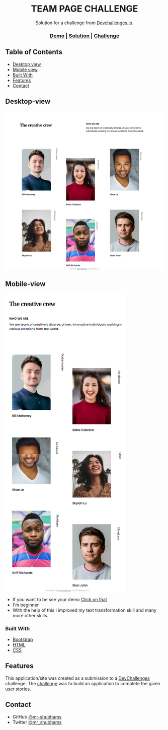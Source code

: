 <!-- Please update value in the {}  -->

<h1 align="center">TEAM PAGE CHALLENGE</h1>

<div align="center">
   Solution for a challenge from  <a href="http://devchallenges.io" target="_blank">Devchallenges.io</a>.
</div>

<div align="center">
  <h3>
    <a href="https://https://mr-shubhams.github.io/team_page_challenge/team_page_challenge.html">
      Demo
    </a>
    <span> | </span>
    <a href="https://https://github.com/mr-shubhams/team_page_challenge">
      Solution
    </a>
    <span> | </span>
    <a href="https://devchallenges.io/challenges/hhmesazsqgKXrTkYkt0U">
      Challenge
    </a>
  </h3>
</div>

<!-- TABLE OF CONTENTS -->

## Table of Contents

- [Desktop view](#desktop-view)
- [Mobile view](#mobile-view)
- [Built With](#built-with)
- [Features](#features)
- [Contact](#contact)

<!-- OVERVIEW -->

## Desktop-view

![screenshot](./assets/img/d.png)

## Mobile-view

![screenshot](./assets/img/m.png)

- If you want to be see your demo <a href="https://{your-demo-link.your-domain}">Click on that</a>
- I'm beginner
- With the help of this i improved my text transformation skill and many more other skills.


### Built With

<!-- This section should list any major frameworks that you built your project using. Here are a few examples.-->

- [Bootstrap](https://bootstrap.com/)
- [HTML](https://html.com/)
- [CSS](https://css.com/)

## Features

<!-- List the features of your application or follow the template. Don't share the figma file here :) -->

This application/site was created as a submission to a [DevChallenges](https://devchallenges.io/challenges) challenge. The [challenge](https://devchallenges.io/challenges/wBunSb7FPrIepJZAg0sY) was to build an application to complete the given user stories.



## Contact

- GitHub [@mr-shubhams](https://github.com/mr-shubhams)
- Twitter [@mr_shubhams](https://twitter.com/mr_shubhams)
